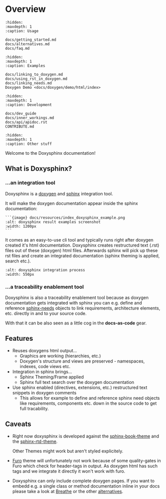 <!--
=====================================================================================
 C O P Y R I G H T
-------------------------------------------------------------------------------------
 Copyright (c) 2022 by Robert Bosch GmbH. All rights reserved.

 Author(s):
 - Markus Braun, :em engineering methods AG (contracted by Robert Bosch GmbH)
=====================================================================================
-->

# Overview

```{toctree}
:hidden:
:maxdepth: 1
:caption: Usage

docs/getting_started.md
docs/alternatives.md
docs/faq.md
```

```{toctree}
:hidden:
:maxdepth: 1
:caption: Examples

docs/linking_to_doxygen.md
docs/using_rst_in_doxygen.md
docs/linking_needs.md
Doxygen Demo <docs/doxygen/demo/html/index>
```

```{toctree}
:hidden:
:maxdepth: 1
:caption: Development

docs/dev_guide
docs/inner_workings.md
docs/api/apidoc.rst
CONTRIBUTE.md
```

```{toctree}
:hidden:
:maxdepth: 1
:caption: Other stuff
```

Welcome to the Doxysphinx documentation!

## What is Doxysphinx?

### ...an integration tool

Doxysphinx is a [doxygen](https://doxygen.nl) and [sphinx](https://sphinx-doc.org) integration tool.

It will make the doxygen documentation appear inside the sphinx documentation:

````{card}
```{image} docs/resources/index_doxysphinx_example.png
:alt: doxysphinx result examples screenshot
:width: 1200px
```
````

It comes as an easy-to-use cli tool and typically runs right after doxygen created it's html documentation.
Doxysphinx creates restructured text (.rst) files out of these (doxygen) html files.
Afterwards sphinx will pick up these rst files and create an integrated documentation (sphinx theming is applied, search etc.).

```{image} docs/resources/index_doxysphinx_process.png
:alt: doxysphinx integration process
:width: 550px
```

### ...a traceability enablement tool

Doxysphinx is also a traceability enablement tool because as doxygen documentation gets integrated with sphinx
you can e.g. define and reference [sphinx-needs](https://sphinxcontrib-needs.readthedocs.io/en/latest/)
objects to link requirements, architecture elements, etc. directly in and to your source code.

With that it can be also seen as a little cog in the **docs-as-code** gear.

## Features

* Reuses doxygens html output...
  * Graphics are working (hierarchies, etc.)
  * Doxygen's structure and views are preserved - namespaces, indexes, code views etc.
* Integration in sphinx brings...
  * Sphinx Theming/Frame applied
  * Sphinx full text search over the doxygen documentation
* Use sphinx enabled (directives, extensions, etc.) restructured text snippets in doxygen comments
  * This allows for example to define and reference sphinx need objects like requirements, components etc. down
    in the source code to get full tracability.

## Caveats

* Right now doxysphinx is developed against the [sphinx-book-theme](https://sphinx-book-theme.readthedocs.io/)
  and the [sphinx-rtd-theme](https://sphinx-rtd-theme.readthedocs.io/).

  Other Themes might work but aren't styled explicitely.

* [Furo](https://pradyunsg.me/furo/quickstart/) theme will unfortunately not work because of some quality-gates
  in Furo which check for header-tags in output.
  As doxygen html has such tags and we integrate it directly it won't work with furo.

* Doxysphinx can only include complete doxygen pages. If you want to embedd e.g. a single class or method
  documentation inline in your docs please take a look at [Breathe](https://github.com/michaeljones/breathe)
  or the other [alternatives](./docs/alternatives.md).
